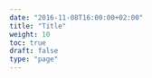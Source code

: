```yaml
---
date: "2016-11-08T16:00:00+02:00"
title: "Title"
weight: 10
toc: true
draft: false
type: "page"
---
```

